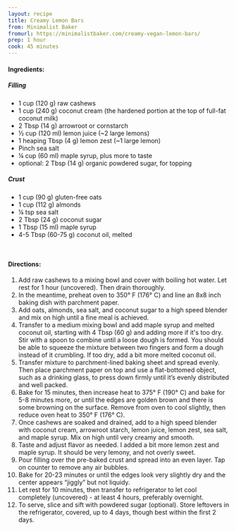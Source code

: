 ```yaml
---
layout: recipe
title: Creamy Lemon Bars
from: Minimalist Baker
fromurl: https://minimalistbaker.com/creamy-vegan-lemon-bars/
prep: 1 hour
cook: 45 minutes
---
```


#### Ingredients:

##### Filling

* 1 cup (120 g) raw cashews
* 1 cup (240 g) coconut cream (the hardened portion at the top of full-fat coconut milk)
* 2 Tbsp (14 g) arrowroot or cornstarch
* ½ cup (120 ml) lemon juice (~2 large lemons)
* 1 heaping Tbsp (4 g) lemon zest (~1 large lemon)
* Pinch sea salt
* ¼ cup (60 ml) maple syrup, plus more to taste
* optional: 2 Tbsp (14 g) organic powdered sugar, for topping

##### Crust

* 1 cup (90 g) gluten-free oats
* 1 cup (112 g) almonds
* ¼ tsp sea salt
* 2 Tbsp (24 g) coconut sugar
* 1 Tbsp (15 ml) maple syrup
* 4-5 Tbsp (60-75 g) coconut oil, melted

<br>

#### Directions:

1. Add raw cashews to a mixing bowl and cover with boiling hot water. Let rest for 1 hour (uncovered). Then drain thoroughly.
2. In the meantime, preheat oven to 350° F (176° C) and line an 8x8 inch baking dish with parchment paper.
3. Add oats, almonds, sea salt, and coconut sugar to a high speed blender and mix on high until a fine meal is achieved.
4. Transfer to a medium mixing bowl and add maple syrup and melted coconut oil, starting with 4 Tbsp (60 g) and adding more if it's too dry. Stir with a spoon to combine until a loose dough is formed. You should be able to squeeze the mixture between two fingers and form a dough instead of it crumbling. If too dry, add a bit more melted coconut oil.
5. Transfer mixture to parchment-lined baking sheet and spread evenly. Then place parchment paper on top and use a flat-bottomed object, such as a drinking glass, to press down firmly until it’s evenly distributed and well packed.
6. Bake for 15 minutes, then increase heat to 375° F (190° C) and bake for 5-8 minutes more, or until the edges are golden brown and there is some browning on the surface. Remove from oven to cool slightly, then reduce oven heat to 350° F (176° C).
7. Once cashews are soaked and drained, add to a high speed blender with coconut cream, arrowroot starch, lemon juice, lemon zest, sea salt, and maple syrup. Mix on high until very creamy and smooth.
8. Taste and adjust flavor as needed. I added a bit more lemon zest and maple syrup. It should be very lemony, and not overly sweet.
9. Pour filling over the pre-baked crust and spread into an even layer. Tap on counter to remove any air bubbles.
10. Bake for 20-23 minutes or until the edges look very slightly dry and the center appears “jiggly” but not liquidy.
11. Let rest for 10 minutes, then transfer to refrigerator to let cool completely (uncovered) - at least 4 hours, preferably overnight.
12. To serve, slice and sift with powdered sugar (optional). Store leftovers in the refrigerator, covered, up to 4 days, though best within the first 2 days.

